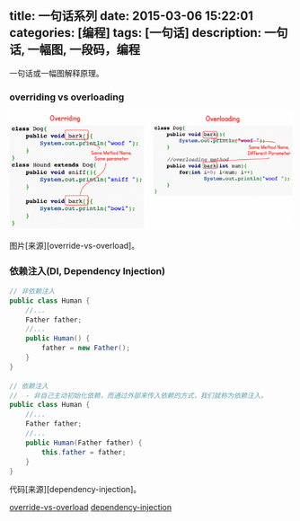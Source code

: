 ﻿title: 一句话系列
date: 2015-03-06 15:22:01
categories: [编程]
tags: [一句话]
description: 一句话, 一幅图, 一段码，编程
---

一句话或一幅图解释原理。

<!-- more -->

### overriding vs overloading

![overriding vs overloading](/res/img/overloading.vs.overriding.png)

图片[来源][override-vs-overload]。

### 依赖注入(DI, Dependency Injection)

```java
// 非依赖注入
public class Human {
    //...
    Father father;
    //...
    public Human() {
        father = new Father();
    }
}

// 依赖注入
//  - 非自己主动初始化依赖，而通过外部来传入依赖的方式，我们就称为依赖注入。
public class Human {
    //...
    Father father;
    //...
    public Human(Father father) {
        this.father = father;
    }
}
```

代码[来源][dependency-injection]。

[override-vs-overload](http://www.programcreek.com/2009/02/overriding-and-overloading-in-java-with-examples/)
[dependency-injection](http://www.codekk.com/open-source-project-analysis/detail/Android/%E6%89%94%E7%89%A9%E7%BA%BF/%E5%85%AC%E5%85%B1%E6%8A%80%E6%9C%AF%E7%82%B9%E4%B9%8B%E4%BE%9D%E8%B5%96%E6%B3%A8%E5%85%A5)
